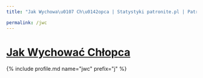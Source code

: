 ```yaml
---
title: "Jak Wychowa\u0107 Ch\u0142opca | Statystyki patronite.pl | Patromierz"

permalink: /jwc
---
```


# [Jak Wychować Chłopca](https://patronite.pl/jwc)

{% include profile.md name="jwc" prefix="j" %}
